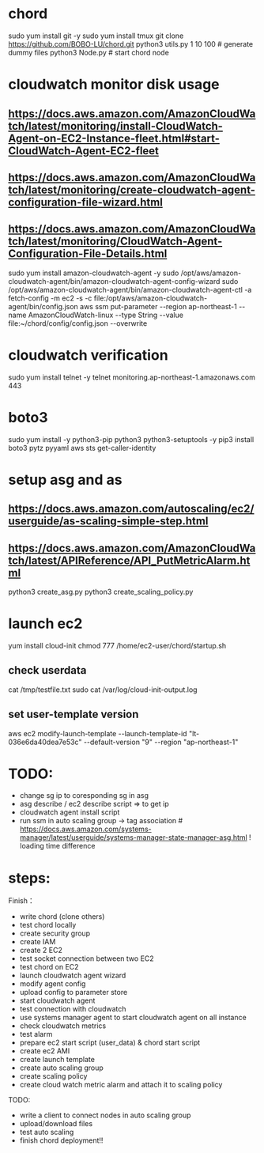 # chord
sudo yum install git -y
sudo yum install tmux
git clone https://github.com/BOBO-LU/chord.git
python3 utils.py 1 10 100 # generate dummy files
python3 Node.py # start chord node


# cloudwatch monitor disk usage
## https://docs.aws.amazon.com/AmazonCloudWatch/latest/monitoring/install-CloudWatch-Agent-on-EC2-Instance-fleet.html#start-CloudWatch-Agent-EC2-fleet
## https://docs.aws.amazon.com/AmazonCloudWatch/latest/monitoring/create-cloudwatch-agent-configuration-file-wizard.html
## https://docs.aws.amazon.com/AmazonCloudWatch/latest/monitoring/CloudWatch-Agent-Configuration-File-Details.html
sudo yum install amazon-cloudwatch-agent -y
sudo /opt/aws/amazon-cloudwatch-agent/bin/amazon-cloudwatch-agent-config-wizard
sudo /opt/aws/amazon-cloudwatch-agent/bin/amazon-cloudwatch-agent-ctl -a fetch-config -m ec2 -s -c file:/opt/aws/amazon-cloudwatch-agent/bin/config.json
aws ssm put-parameter --region ap-northeast-1 --name AmazonCloudWatch-linux --type String --value file:~/chord/config/config.json --overwrite

# cloudwatch verification
sudo yum install telnet -y
telnet monitoring.ap-northeast-1.amazonaws.com 443


# boto3
sudo yum install -y python3-pip python3 python3-setuptools -y
pip3 install boto3 pytz pyyaml
aws sts get-caller-identity

# setup asg and as
## https://docs.aws.amazon.com/autoscaling/ec2/userguide/as-scaling-simple-step.html
## https://docs.aws.amazon.com/AmazonCloudWatch/latest/APIReference/API_PutMetricAlarm.html
python3 create_asg.py
python3 create_scaling_policy.py

# launch ec2
yum install cloud-init
chmod 777 /home/ec2-user/chord/startup.sh
## check userdata
cat /tmp/testfile.txt
sudo cat /var/log/cloud-init-output.log
## set user-template version
aws ec2 modify-launch-template --launch-template-id "lt-036e6da40dea7e53c" --default-version "9" --region "ap-northeast-1"


# TODO:
- change sg ip to coresponding sg in asg
- asg describe / ec2 describe script => to get ip
- cloudwatch agent install script
- run ssm in auto scaling group -> tag association # https://docs.aws.amazon.com/systems-manager/latest/userguide/systems-manager-state-manager-asg.html
! loading time difference 

# steps:
Finish：
- write chord  (clone others)
- test chord locally
- create security group
- create IAM
- create 2 EC2
- test socket connection between two EC2
- test chord on EC2
- launch cloudwatch agent wizard
- modify agent config
- upload config to parameter store
- start cloudwatch agent
- test connection with cloudwatch
- use systems manager agent to start cloudwatch agent on all instance
- check cloudwatch metrics
- test alarm
- prepare ec2 start script (user_data) & chord start script
- create ec2 AMI
- create launch template
- create auto scaling group
- create scaling policy
- create cloud watch metric alarm and attach it to scaling policy


TODO:
- write a client to connect nodes in auto scaling group
- upload/download files
- test auto scaling
- finish chord deployment!! 

